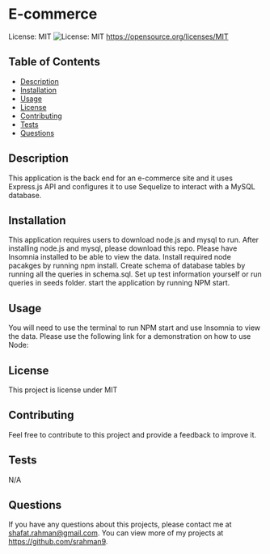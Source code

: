 # E-commerce

License: MIT ![License: MIT](https://img.shields.io/badge/License-MIT-yellow.svg)
https://opensource.org/licenses/MIT

## Table of Contents

- [Description](#description)
- [Installation](#installation)
- [Usage](#usage)
- [License](#license)
- [Contributing](#contributing)
- [Tests](#tests)
- [Questions](#questions)

## Description

This application is the back end for an e-commerce site and it uses Express.js API and configures it to use Sequelize to interact with a MySQL database.

## Installation

This application requires users to download node.js and mysql to run. After installing node.js and mysql, please download this repo. Please have Insomnia installed to be able to view the data. Install required node pacakges by running npm install. Create schema of database tables by running all the queries in schema.sql. Set up test information yourself or run queries in seeds folder. start the application by running NPM start.

## Usage

You will need to use the terminal to run NPM start and use Insomnia to view the data. Please use the following link for a demonstration on how to use Node:

## License

This project is license under MIT

## Contributing

Feel free to contribute to this project and provide a feedback to improve it.

## Tests

N/A

## Questions

If you have any questions about this projects, please contact me at shafat.rahman@gmail.com. You can view more of my projects at https://github.com/srahman9.
